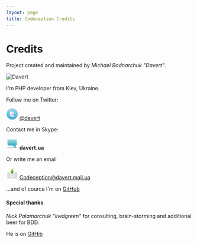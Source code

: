 ```yaml
---
layout: page
title: Codeception Credits
---
```


# Credits

Project created and maintained by *Michael Bodnarchuk "Davert"*.

![Davert](https://si0.twimg.com/profile_images/781559256/lj_avatar_reasonably_small.jpg)

I'm PHP developer from Kiev, Ukraine.

Follow me on Twitter:

![Twitter](/images/twitter.png) [@davert](https://twitter.com/#!/davert)

Contact me in Skype:

![Skype](/images/comment.png) __davert.ua__

Or write me an email

![Email](/images/mail.png) Codеception@davert.mail.ua

...and of cource I'm on [GitHub](https://github.com/DavertMik)

#### Special thanks
*Nick Palamarchuk "lividgreen"* for consulting, brain-storming and additional beer for BDD. 

He is on [GitHib](https://github.com/lividgreen)
